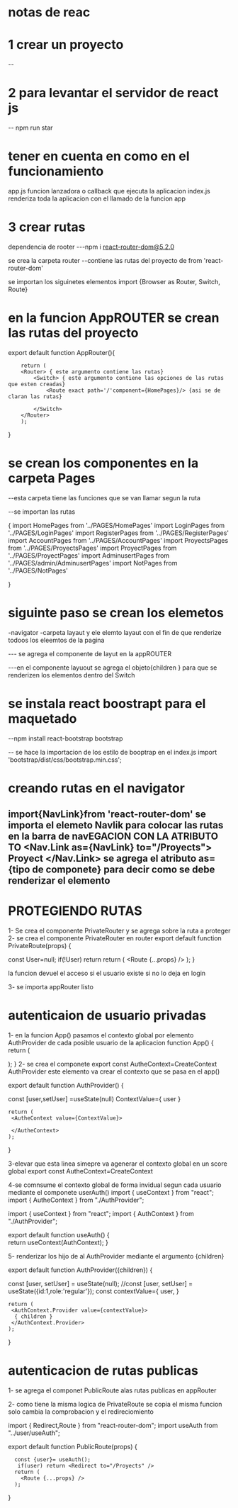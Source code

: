 # notas de reac

# 1 crear un proyecto

--   
# 2 para levantar  el servidor de react js
-- npm run star    

# tener en cuenta en como en el funcionamiento

app.js funcion lanzadora o callback que ejecuta la aplicacion
index.js renderiza toda la aplicacion con el llamado de  la funcion app 

# 3 crear rutas
dependencia de rooter
---npm i react-router-dom@5.2.0 

se crea la carpeta router --contiene las rutas del proyecto de from 'react-router-dom'

se importan los siguinetes elementos 
import {Browser as Router,
Switch,
Route}  

# en la funcion AppROUTER se crean las rutas del proyecto
export default function AppRouter(){
    
        return (
        <Router> { este argumento contiene las rutas}
            <Switch> { este argumento contiene las opciones de las rutas que esten creadas}
                <Route exact path='/'component={HomePages}/> {asi se de claran las rutas}
                
            </Switch>
        </Router>
        );
      
      
    
}
# se crean los componentes en la carpeta Pages
--esta carpeta tiene las funciones que se van  llamar segun la ruta

--se importan las rutas

{
import HomePages from '../PAGES/HomePages'
import LoginPages from '../PAGES/LoginPages'
import RegisterPages from '../PAGES/RegisterPages'
import AccountPages from '../PAGES/AccountPages'
import ProyectsPages from '../PAGES/ProyectsPages'
import ProyectPages from '../PAGES/ProyectPages'
import AdminusertPages from '../PAGES/admin/AdminusertPages'
import NotPages from '../PAGES/NotPages'

} 

#  siguinte paso se crean los elemetos 
-navigator
-carpeta layaut y ele  elemto layaut con el fin de que renderize todoos los eleemtos de la pagina 

--- se agrega el componente de layut en la appROUTER

---en el componente layuout se agrega el objeto{children } para que  se renderizen los elementos dentro del Switch


# se instala react boostrapt para el maquetado
--npm install react-bootstrap bootstrap 

-- se hace la importacion de los estilo de booptrap en el index.js
import 'bootstrap/dist/css/bootstrap.min.css';  

# creando rutas en el navigator
import{NavLink}from 'react-router-dom'
se importa el elemeto Navlik para colocar las rutas en la barra de navEGACION CON LA ATRIBUTO TO
 <Nav.Link as={NavLink} to="/Proyects"> Proyect   </Nav.Link>
 se agrega el atributo as={tipo de componete} para decir como se debe renderizar el elemento
 --
            
    


# PROTEGIENDO RUTAS  


1- Se crea el componente PrivateRouter y se agrega sobre la ruta a proteger
 <PrivateRoute exact path="/Account" component={AccountPages} />
2- se crea el componente PrivateRouter en router
export default function PrivateRoute(props) {

  const User=null;
   if(!User) return <Redirect to="/Login" />
  return (
    <Route {...props} />
  );
} 

la funcion devuel el acceso si el usuario existe si no  lo deja en  login

3- se importa appRouter  listo 

# autenticaion de usuario  privadas

1-  en la funcion App() pasamos el contexto global por elemento AuthProvider de cada posible usuario de la aplicacion
function App() {
  return (
   <div>
    <AuthProvider>
    <Routers />
    </AuthProvider>
    </div>
  );
}
2- se crea el componete  export const AutheContext=CreateContext  AuthProvider este elemento va crear el contexto que se pasa en el app()



export default function AuthProvider() {
   
   const [user,setUser] =useState(null)
    ContextValue={
     user
   }
    
    return (
     <AutheContext value={ContextValue}>

     </AutheContext>
    );
  }

  
3-elevar que esta linea simepre va agenerar el contexto global en un score global
export const AutheContext=CreateContext 

4-se comnsume el  contexto  global de forma invidual segun cada usuario mediante  el componete userAuth()
import { useContext } from "react";
import { AutheContext } from "./AuthProvider";

import { useContext } from "react";
import { AuthContext } from "./AuthProvider";


export default function useAuth() {    
     return  useContext(AuthContext);
   } 

5- renderizar los hijo de al AuthProvider  mediante el argumento {children}

export default function AuthProvider({children}) {
   
  const [user, setUser] = useState(null);
 //const [user, setUser] = useState({id:1,role:'regular'});
  const contextValue={
     user,
   }
    
    return (
     <AuthContext.Provider value={contextValue}>
      { children }
     </AuthContext.Provider>
    );
  } 

  # autenticacion de rutas publicas

1- se agrega el componet PublicRoute alas rutas publicas en appRouter
<PublicRoute exact path="/Login" component={LoginPages} />
<PublicRoute exact path="/Register" component={RegisterPages} />

2- como tiene la misma logica de PrivateRoute se copia el misma funcion solo cambia la comprobacion  y el redireciomiento

import { Redirect,Route } from "react-router-dom";
import useAuth from "../user/useAuth";

export default function PublicRoute(props) {
    
      const {user}= useAuth();
       if(user) return <Redirect to="/Proyects" />
      return (
        <Route {...props} />
      );
}
